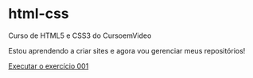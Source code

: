 # html-css
 Curso de HTML5 e CSS3 do CursoemVideo

Estou aprendendo a criar sites e agora vou gerenciar meus repositórios!

<a href="https://lucas-front.github.io/html-css/exercicios/ex001/index.html">Executar o exercício 001</a>